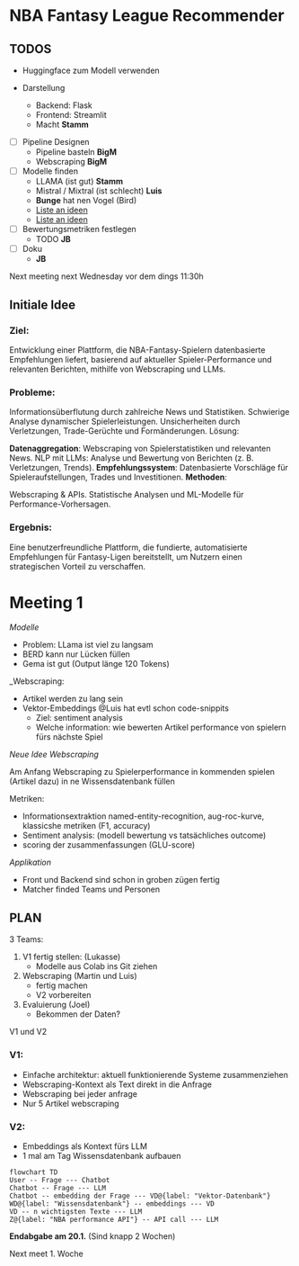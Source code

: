 # NBA Fantasy League Recommender

## TODOS

- Huggingface zum Modell verwenden

- Darstellung
    - Backend: Flask
    - Frontend: Streamlit
    - Macht **Stamm**
- [ ] Pipeline Designen
    - Pipeline basteln **BigM**
    - Webscraping **BigM**
- [ ] Modelle finden
    - LLAMA (ist gut) **Stamm**
    - Mistral / Mixtral (ist schlecht) **Luis**
    - **Bunge** hat nen Vogel (Bird)
    - [Liste an ideen](https://www.datacamp.com/blog/top-open-source-llms)
    - [Liste an ideen](https://github.com/eugeneyan/open-llms)
- [ ] Bewertungsmetriken festlegen 
    - TODO **JB**
- [ ] Doku
    - **JB**

Next meeting next Wednesday vor dem dings 11:30h
 
## Initiale Idee

### Ziel:

Entwicklung einer Plattform, die NBA-Fantasy-Spielern datenbasierte Empfehlungen liefert, basierend auf aktueller Spieler-Performance und relevanten Berichten, mithilfe von Webscraping und LLMs.

### Probleme:

Informationsüberflutung durch zahlreiche News und Statistiken.
Schwierige Analyse dynamischer Spielerleistungen.
Unsicherheiten durch Verletzungen, Trade-Gerüchte und Formänderungen.
Lösung:

**Datenaggregation**: Webscraping von Spielerstatistiken und relevanten News.
NLP mit LLMs: Analyse und Bewertung von Berichten (z. B. Verletzungen, Trends).
**Empfehlungssystem**: Datenbasierte Vorschläge für Spieleraufstellungen, Trades und Investitionen.
**Methoden**:

Webscraping & APIs.
Statistische Analysen und ML-Modelle für Performance-Vorhersagen.

### Ergebnis:

Eine benutzerfreundliche Plattform, die fundierte, automatisierte Empfehlungen für Fantasy-Ligen bereitstellt, um Nutzern einen strategischen Vorteil zu verschaffen.

# Meeting 1

_Modelle_

- Problem: LLama ist viel zu langsam
- BERD kann nur Lücken füllen
- Gema ist gut (Output länge 120 Tokens)

_Webscraping:

- Artikel werden zu lang sein
- Vektor-Embeddings @Luis hat evtl schon code-snippits
    - Ziel: sentiment analysis
    - Welche information: wie bewerten Artikel performance von spielern fürs nächste Spiel
    

_Neue Idee Webscraping_

Am Anfang Webscraping zu Spielerperformance in kommenden spielen (Artikel dazu) in ne Wissensdatenbank füllen

Metriken:
- Informationsextraktion named-entity-recognition, aug-roc-kurve, klassicshe metriken (F1, accuracy)
- Sentiment analysis: (modell bewertung vs tatsächliches outcome)
- scoring der zusammenfassungen (GLU-score)

_Applikation_
- Front und Backend sind schon in groben zügen fertig
- Matcher finded Teams und Personen

## PLAN

3 Teams:

1) V1 fertig stellen:  (Lukasse)
    - Modelle aus Colab ins Git ziehen
2) Webscraping (Martin und Luis)
    - fertig machen
    - V2 vorbereiten
3) Evaluierung (Joel)
    - Bekommen der Daten?

V1 und V2

### V1:

- Einfache architektur: aktuell funktionierende Systeme zusammenziehen
- Webscraping-Kontext als Text direkt in die Anfrage
- Webscraping bei jeder anfrage
- Nur 5 Artikel webscraping

### V2:

- Embeddings als Kontext fürs LLM
- 1 mal am Tag Wissensdatenbank aufbauen

```mermaid
flowchart TD
User -- Frage --- Chatbot
Chatbot -- Frage --- LLM
Chatbot -- embedding der Frage --- VD@{label: "Vektor-Datenbank"}
WD@{label: "Wissensdatenbank"} -- embeddings --- VD
VD -- n wichtigsten Texte --- LLM
Z@{label: "NBA performance API"} -- API call --- LLM
```

**Endabgabe am 20.1.** (Sind knapp 2 Wochen)

Next meet 1. Woche 
